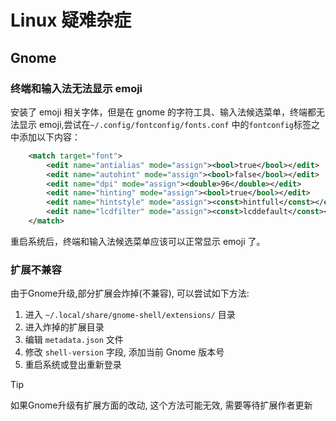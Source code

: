 # Linux 疑难杂症

## Gnome
### 终端和输入法无法显示 emoji

安装了 emoji 相关字体，但是在 gnome 的字符工具、输入法候选菜单，终端都无法显示 emoji,尝试在`~/.config/fontconfig/fonts.conf` 中的`fontconfig`标签之中添加以下内容：

```xml
	<match target="font">
		<edit name="antialias" mode="assign"><bool>true</bool></edit>
		<edit name="autohint" mode="assign"><bool>false</bool></edit>
		<edit name="dpi" mode="assign"><double>96</double></edit>
		<edit name="hinting" mode="assign"><bool>true</bool></edit>
		<edit name="hintstyle" mode="assign"><const>hintfull</const></edit>
		<edit name="lcdfilter" mode="assign"><const>lcddefault</const></edit>
	</match>
```

重启系统后，终端和输入法候选菜单应该可以正常显示 emoji 了。

### 扩展不兼容

由于Gnome升级,部分扩展会炸掉(不兼容), 可以尝试如下方法:

1. 进入 `~/.local/share/gnome-shell/extensions/` 目录
2. 进入炸掉的扩展目录
3. 编辑 `metadata.json` 文件
4. 修改 `shell-version` 字段, 添加当前 Gnome 版本号
5. 重启系统或登出重新登录

> [!TIP]
> 如果Gnome升级有扩展方面的改动, 这个方法可能无效, 需要等待扩展作者更新